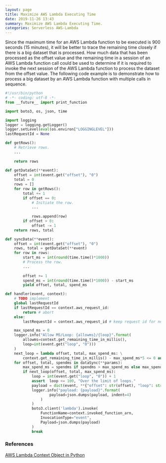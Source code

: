 ```yaml
---
layout: page
title: Maximize AWS Lambda Executing Time
date: 2019-11-26 13:43
summary: Maximize AWS Lambda Executing Time.
categories: Serverless AWS-Lambda
---
```


Since the maximum time for an AWS Lambda function to be executed is 900 seconds (15 minutes), it will be better to trace the remaining time closely if there is a big dataset that is processed.  How much data that has been processed as the offset value and the remaining time in a session of an AWS Lambda function call could be used to determine if it is required to invoke the next session of the AWS Lambda function to process the dataset from the offset value.  The following code example is to demonstrate how to process a big dataset by an AWS Lambda function with multiple calls in sequence.

```python
#!/usr/bin/python
# -*- coding: utf-8 -*-
from __future__ import print_function

import boto3, os, json, time

import logging
logger = logging.getLogger()
logger.setLevel(eval(os.environ["LOGGINGLEVEL"]))
lastRequestId = None

def getRows():
	# Retrieve rows.
	...
	
	return rows
	
def getDataSet(**event):
	offset = int(event.get("offset"), "0")
	total = 0
	rows = []
	for row in getRows():
		total += 1
		if offset == 0:
			# Initiate the row.
			...
			
			rows.append(row)
		if offset > 0:
			offset -= 1
	return rows, total

def syncData(**event):
	offset = int(event.get("offset"), "0")
	rows, total = getDataSet(**event)
	for row in rows:
		start_ms = int(round(time.time()*1000))
		# Process the row.
		...
		
		offset += 1
		spend_ms = int(round(time.time()*1000)) - start_ms
		yield offset, total, spend_ms

def handler(event, context):
    # TODO implement
    global lastRequestId
    if lastRequestId == context.aws_request_id:
        return # abort
    else:
        lastRequestId = context.aws_request_id # keep request id for next invokation

	max_spend_ms = 0
	logger.info("Allow MS/Loop: {allowms}/{loop}".format(
		allowms=context.get_remaining_time_in_millis(), 
		loop=int(event.get("loop", "0")))
	)
	next_loop = lambda offset, total, max_spend_ms: \
		context.get_remaining_time_in_millis() - max_spend_ms*5 <= 0 and total - offset > 0
	for offset, total, spendms in dataSync(**params):
		max_spend_ms = spendms if spendms > max_spend_ms else max_spend_ms
		if next_loop(offset, total, max_spend_ms):
			loop = int(event.get("loop", "0")) + 1
			assert  loop <= 100, "Over the limit of loops."
			payload = dict(event, **{"offset": str(offset), "loop": str(loop)})
			logger.info("payload: {payload}".format(
					payload=json.dumps(payload, indent=4)
				)
			)
			boto3.client('lambda').invoke(
				FunctionName=context.invoked_function_arn,
				InvocationType="event",
				Payload=json.dumps(payload)
			)
			break
```

### References
[AWS Lambda Context Object in Python](https://docs.aws.amazon.com/lambda/latest/dg/python-context-object.html)